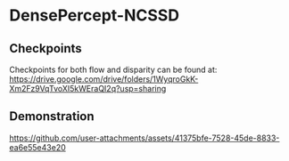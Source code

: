# DensePercept-NCSSD

## Checkpoints
Checkpoints for both flow and disparity can be found at: https://drive.google.com/drive/folders/1WyqroGkK-Xm2Fz9VqTvoXI5kWEraQI2q?usp=sharing


## Demonstration


https://github.com/user-attachments/assets/41375bfe-7528-45de-8833-ea6e55e43e20

